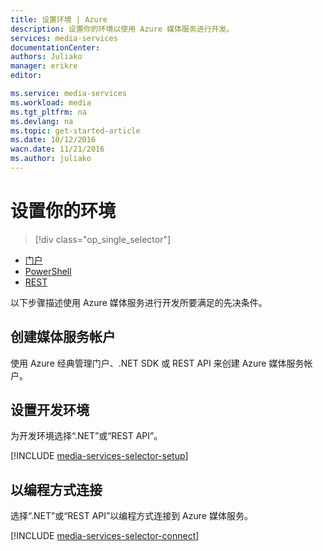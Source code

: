```yaml
---
title: 设置环境 | Azure
description: 设置你的环境以使用 Azure 媒体服务进行开发。
services: media-services
documentationCenter: 
authors: Juliako
manager: erikre
editor: 

ms.service: media-services
ms.workload: media
ms.tgt_pltfrm: na
ms.devlang: na
ms.topic: get-started-article
ms.date: 10/12/2016
wacn.date: 11/21/2016
ms.author: juliako
---
```


# 设置你的环境

> [!div class="op_single_selector"]
- [门户](./media-services-create-account.md)
- [PowerShell](./media-services-manage-with-powershell.md)
- [REST](https://docs.microsoft.com/zh-cn/rest/api/media/operations/azure-media-services-rest-api-reference) 
<a id="create_account"></a>

以下步骤描述使用 Azure 媒体服务进行开发所要满足的先决条件。

## 创建媒体服务帐户

使用 Azure 经典管理门户、.NET SDK 或 REST API 来创建 Azure 媒体服务帐户。

<a id="setup_dev_env"></a>
## 设置开发环境  

为开发环境选择“.NET”或“REST API”。

[!INCLUDE [media-services-selector-setup](../../includes/media-services-selector-setup.md)]

<a id="connect"></a>
## 以编程方式连接

选择“.NET”或“REST API”以编程方式连接到 Azure 媒体服务。

[!INCLUDE [media-services-selector-connect](../../includes/media-services-selector-connect.md)]

<!---HONumber=Mooncake_1114_2016-->